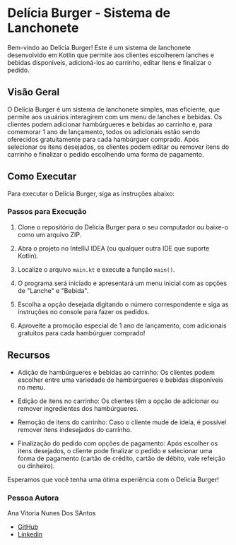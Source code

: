 # Delícia Burger - Sistema de Lanchonete

Bem-vindo ao Delícia Burger! Este é um sistema de lanchonete desenvolvido em Kotlin que permite aos clientes escolherem lanches e bebidas disponíveis, adicioná-los ao carrinho, editar itens e finalizar o pedido.

## Visão Geral

O Delícia Burger é um sistema de lanchonete simples, mas eficiente, que permite aos usuários interagirem com um menu de lanches e bebidas. Os clientes podem adicionar hambúrgueres e bebidas ao carrinho e, para comemorar 1 ano de lançamento, todos os adicionais estão sendo oferecidos gratuitamente para cada hambúrguer comprado. Após selecionar os itens desejados, os clientes podem editar ou remover itens do carrinho e finalizar o pedido escolhendo uma forma de pagamento.

## Como Executar

Para executar o Delícia Burger, siga as instruções abaixo:

### Passos para Execução

1. Clone o repositório do Delícia Burger para o seu computador ou baixe-o como um arquivo ZIP.

2. Abra o projeto no IntelliJ IDEA (ou qualquer outra IDE que suporte Kotlin).

3. Localize o arquivo `main.kt` e execute a função `main()`.

4. O programa será iniciado e apresentará um menu inicial com as opções de "Lanche" e "Bebida".

5. Escolha a opção desejada digitando o número correspondente e siga as instruções no console para fazer os pedidos.

6. Aproveite a promoção especial de 1 ano de lançamento, com adicionais gratuitos para cada hambúrguer comprado!

## Recursos

- Adição de hambúrgueres e bebidas ao carrinho: Os clientes podem escolher entre uma variedade de hambúrgueres e bebidas disponíveis no menu.

- Edição de itens no carrinho: Os clientes têm a opção de adicionar ou remover ingredientes dos hambúrgueres.

- Remoção de itens do carrinho: Caso o cliente mude de ideia, é possível remover itens indesejados do carrinho.

- Finalização do pedido com opções de pagamento: Após escolher os itens desejados, o cliente pode finalizar o pedido e selecionar uma forma de pagamento (cartão de crédito, cartão de débito, vale refeição ou dinheiro).


Esperamos que você tenha uma ótima experiência com o Delícia Burger!


### **Pessoa Autora**
Ana Vitoria Nunes Dos SAntos
* [GitHub](https://github.com/Ana-vitoria-nunes)
* [Linkedin](https://www.linkedin.com/in/ana-vitoria-nunes-dos-santos-1768b9265/)

